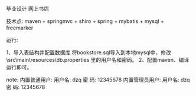 毕业设计 网上书店

技术点: maven + springmvc + shiro + spring + mybatis + mysql + freemarker


运行:

1、导入表结构并配置数据库
    将bookstore.sql导入到本地mysql中，修改\src\main\resources\db.properties 里的用户名和密码。
2、配置maven、编译运行即可。


note:
    内置普通用户:
        用户名: dzq
        密 码: 12345678
    内置管理员用户:
        用户名: dzq
        密 码: 12345678